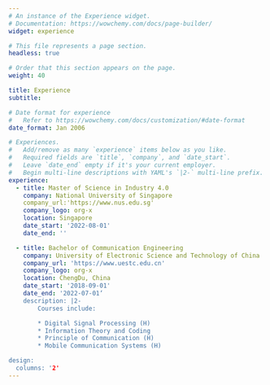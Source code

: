 ```yaml
---
# An instance of the Experience widget.
# Documentation: https://wowchemy.com/docs/page-builder/
widget: experience

# This file represents a page section.
headless: true

# Order that this section appears on the page.
weight: 40

title: Experience
subtitle:

# Date format for experience
#   Refer to https://wowchemy.com/docs/customization/#date-format
date_format: Jan 2006

# Experiences.
#   Add/remove as many `experience` items below as you like.
#   Required fields are `title`, `company`, and `date_start`.
#   Leave `date_end` empty if it's your current employer.
#   Begin multi-line descriptions with YAML's `|2-` multi-line prefix.
experience:
  - title: Master of Science in Industry 4.0
    company: National University of Singapore
    company_url:'https://www.nus.edu.sg'
    company_logo: org-x
    location: Singapore
    date_start: '2022-08-01'
    date_end: ''

  - title: Bachelor of Communication Engineering
    company: University of Electronic Science and Technology of China
    company_url: 'https://www.uestc.edu.cn'
    company_logo: org-x
    location: ChengDu, China
    date_start: '2018-09-01'
    date_end: '2022-07-01‘
    description: |2-
        Courses include:

        * Digital Signal Processing (H)
        * Information Theory and Coding
        * Principle of Communication (H)
        * Mobile Communication Systems (H)

design:
  columns: '2'
---
```

